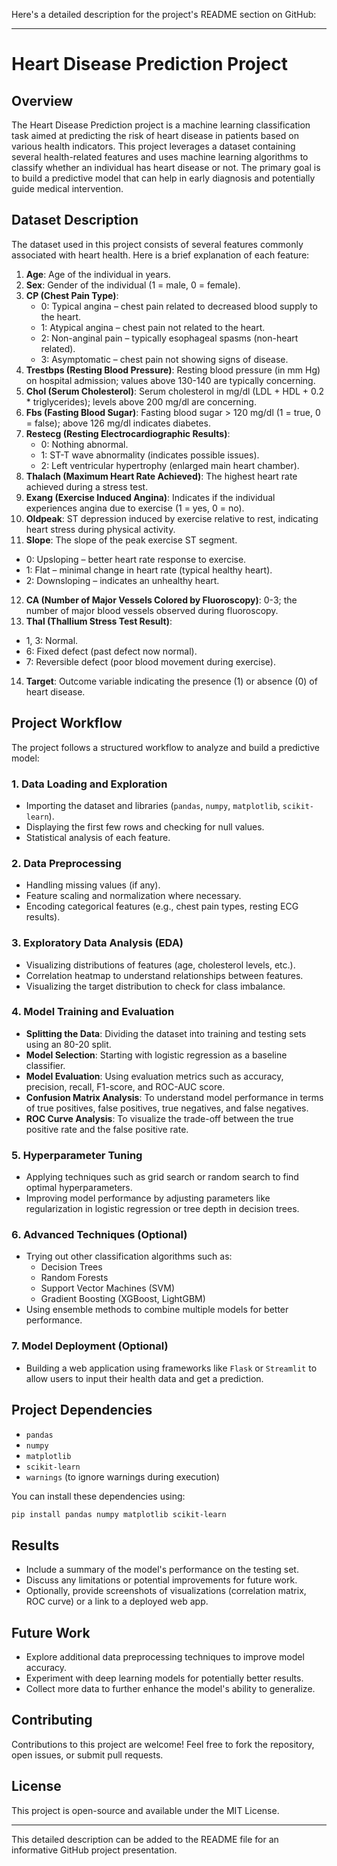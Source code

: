 Here's a detailed description for the project's README section on GitHub:

---

# Heart Disease Prediction Project

## Overview
The Heart Disease Prediction project is a machine learning classification task aimed at predicting the risk of heart disease in patients based on various health indicators. This project leverages a dataset containing several health-related features and uses machine learning algorithms to classify whether an individual has heart disease or not. The primary goal is to build a predictive model that can help in early diagnosis and potentially guide medical intervention.

## Dataset Description
The dataset used in this project consists of several features commonly associated with heart health. Here is a brief explanation of each feature:

1. **Age**: Age of the individual in years.
2. **Sex**: Gender of the individual (1 = male, 0 = female).
3. **CP (Chest Pain Type)**:
   - 0: Typical angina – chest pain related to decreased blood supply to the heart.
   - 1: Atypical angina – chest pain not related to the heart.
   - 2: Non-anginal pain – typically esophageal spasms (non-heart related).
   - 3: Asymptomatic – chest pain not showing signs of disease.
4. **Trestbps (Resting Blood Pressure)**: Resting blood pressure (in mm Hg) on hospital admission; values above 130-140 are typically concerning.
5. **Chol (Serum Cholesterol)**: Serum cholesterol in mg/dl (LDL + HDL + 0.2 * triglycerides); levels above 200 mg/dl are concerning.
6. **Fbs (Fasting Blood Sugar)**: Fasting blood sugar > 120 mg/dl (1 = true, 0 = false); above 126 mg/dl indicates diabetes.
7. **Restecg (Resting Electrocardiographic Results)**:
   - 0: Nothing abnormal.
   - 1: ST-T wave abnormality (indicates possible issues).
   - 2: Left ventricular hypertrophy (enlarged main heart chamber).
8. **Thalach (Maximum Heart Rate Achieved)**: The highest heart rate achieved during a stress test.
9. **Exang (Exercise Induced Angina)**: Indicates if the individual experiences angina due to exercise (1 = yes, 0 = no).
10. **Oldpeak**: ST depression induced by exercise relative to rest, indicating heart stress during physical activity.
11. **Slope**: The slope of the peak exercise ST segment.
   - 0: Upsloping – better heart rate response to exercise.
   - 1: Flat – minimal change in heart rate (typical healthy heart).
   - 2: Downsloping – indicates an unhealthy heart.
12. **CA (Number of Major Vessels Colored by Fluoroscopy)**: 0-3; the number of major blood vessels observed during fluoroscopy.
13. **Thal (Thallium Stress Test Result)**:
   - 1, 3: Normal.
   - 6: Fixed defect (past defect now normal).
   - 7: Reversible defect (poor blood movement during exercise).
14. **Target**: Outcome variable indicating the presence (1) or absence (0) of heart disease.

## Project Workflow
The project follows a structured workflow to analyze and build a predictive model:

### 1. Data Loading and Exploration
   - Importing the dataset and libraries (`pandas`, `numpy`, `matplotlib`, `scikit-learn`).
   - Displaying the first few rows and checking for null values.
   - Statistical analysis of each feature.

### 2. Data Preprocessing
   - Handling missing values (if any).
   - Feature scaling and normalization where necessary.
   - Encoding categorical features (e.g., chest pain types, resting ECG results).

### 3. Exploratory Data Analysis (EDA)
   - Visualizing distributions of features (age, cholesterol levels, etc.).
   - Correlation heatmap to understand relationships between features.
   - Visualizing the target distribution to check for class imbalance.

### 4. Model Training and Evaluation
   - **Splitting the Data**: Dividing the dataset into training and testing sets using an 80-20 split.
   - **Model Selection**: Starting with logistic regression as a baseline classifier.
   - **Model Evaluation**: Using evaluation metrics such as accuracy, precision, recall, F1-score, and ROC-AUC score.
   - **Confusion Matrix Analysis**: To understand model performance in terms of true positives, false positives, true negatives, and false negatives.
   - **ROC Curve Analysis**: To visualize the trade-off between the true positive rate and the false positive rate.

### 5. Hyperparameter Tuning
   - Applying techniques such as grid search or random search to find optimal hyperparameters.
   - Improving model performance by adjusting parameters like regularization in logistic regression or tree depth in decision trees.

### 6. Advanced Techniques (Optional)
   - Trying out other classification algorithms such as:
     - Decision Trees
     - Random Forests
     - Support Vector Machines (SVM)
     - Gradient Boosting (XGBoost, LightGBM)
   - Using ensemble methods to combine multiple models for better performance.

### 7. Model Deployment (Optional)
   - Building a web application using frameworks like `Flask` or `Streamlit` to allow users to input their health data and get a prediction.

## Project Dependencies
- `pandas`
- `numpy`
- `matplotlib`
- `scikit-learn`
- `warnings` (to ignore warnings during execution)

You can install these dependencies using:

```bash
pip install pandas numpy matplotlib scikit-learn
```

## Results
- Include a summary of the model's performance on the testing set.
- Discuss any limitations or potential improvements for future work.
- Optionally, provide screenshots of visualizations (correlation matrix, ROC curve) or a link to a deployed web app.

## Future Work
- Explore additional data preprocessing techniques to improve model accuracy.
- Experiment with deep learning models for potentially better results.
- Collect more data to further enhance the model's ability to generalize.

## Contributing
Contributions to this project are welcome! Feel free to fork the repository, open issues, or submit pull requests.

## License
This project is open-source and available under the MIT License.

---

This detailed description can be added to the README file for an informative GitHub project presentation.
